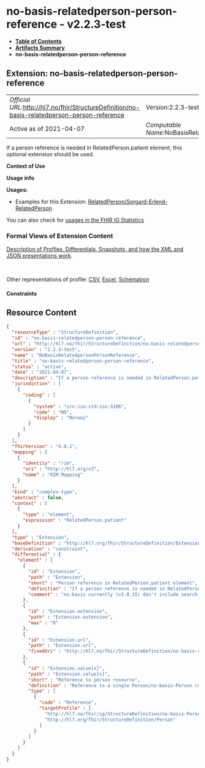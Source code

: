 # no-basis-relatedperson-person-reference - v2.2.3-test

* [**Table of Contents**](toc.md)
* [**Artifacts Summary**](artifacts.md)
* **no-basis-relatedperson-person-reference**

## Extension: no-basis-relatedperson-person-reference 

| | |
| :--- | :--- |
| *Official URL*:http://hl7.no/fhir/StructureDefinition/no-basis-relatedperson-person-reference | *Version*:2.2.3-test |
| Active as of 2021-04-07 | *Computable Name*:NoBasisRelatedpersonPersonReference |

If a person reference is needed in RelatedPerson.patient element, this optional extension should be used.

**Context of Use**

**Usage info**

**Usages:**

* Examples for this Extension: [RelatedPerson/Sorgard-Erlend-RelatedPerson](RelatedPerson-Sorgard-Erlend-RelatedPerson.md)

You can also check for [usages in the FHIR IG Statistics](https://packages2.fhir.org/xig/hl7.fhir.no.basis|current/StructureDefinition/no-basis-relatedperson-person-reference)

### Formal Views of Extension Content

 [Description of Profiles, Differentials, Snapshots, and how the XML and JSON presentations work](http://build.fhir.org/ig/FHIR/ig-guidance/readingIgs.html#structure-definitions). 

 

Other representations of profile: [CSV](StructureDefinition-no-basis-relatedperson-person-reference.csv), [Excel](StructureDefinition-no-basis-relatedperson-person-reference.xlsx), [Schematron](StructureDefinition-no-basis-relatedperson-person-reference.sch) 

#### Constraints



## Resource Content

```json
{
  "resourceType" : "StructureDefinition",
  "id" : "no-basis-relatedperson-person-reference",
  "url" : "http://hl7.no/fhir/StructureDefinition/no-basis-relatedperson-person-reference",
  "version" : "2.2.3-test",
  "name" : "NoBasisRelatedpersonPersonReference",
  "title" : "no-basis-relatedperson-person-reference",
  "status" : "active",
  "date" : "2021-04-07",
  "description" : "If a person reference is needed in RelatedPerson.patient element, this optional extension should be used.",
  "jurisdiction" : [
    {
      "coding" : [
        {
          "system" : "urn:iso:std:iso:3166",
          "code" : "NO",
          "display" : "Norway"
        }
      ]
    }
  ],
  "fhirVersion" : "4.0.1",
  "mapping" : [
    {
      "identity" : "rim",
      "uri" : "http://hl7.org/v3",
      "name" : "RIM Mapping"
    }
  ],
  "kind" : "complex-type",
  "abstract" : false,
  "context" : [
    {
      "type" : "element",
      "expression" : "RelatedPerson.patient"
    }
  ],
  "type" : "Extension",
  "baseDefinition" : "http://hl7.org/fhir/StructureDefinition/Extension",
  "derivation" : "constraint",
  "differential" : {
    "element" : [
      {
        "id" : "Extension",
        "path" : "Extension",
        "short" : "Person reference in RelatedPerson.patient element",
        "definition" : "If a person reference is needed in RelatedPerson.patient element, this optional extension should be used.\r\nThe extension includes a reference to a single Person/no-basis-Person resource.\r\n\r\nTo support searches for identifiers, an identifier value should be supported in addition to the literal reference.",
        "comment" : "no-basis currently (v2.0.15) don't include search parameter definition for this extension."
      },
      {
        "id" : "Extension.extension",
        "path" : "Extension.extension",
        "max" : "0"
      },
      {
        "id" : "Extension.url",
        "path" : "Extension.url",
        "fixedUri" : "http://hl7.no/fhir/StructureDefinition/no-basis-relatedperson-person-reference"
      },
      {
        "id" : "Extension.value[x]",
        "path" : "Extension.value[x]",
        "short" : "Reference to person resource",
        "definition" : "Reference to a single Person/no-basis-Person resource in RelatedPerson.patient element. \r\nShould only be used when a Person resource reference is needed.\r\n\r\nName or identifier should be supplied in the RelatedPerson.patient element, in addition to information supplied in this extension.",
        "type" : [
          {
            "code" : "Reference",
            "targetProfile" : [
              "http://hl7.no/fhir/ig/StructureDefinition/no-basis-Person",
              "http://hl7.org/fhir/StructureDefinition/Person"
            ]
          }
        ]
      }
    ]
  }
}

```

